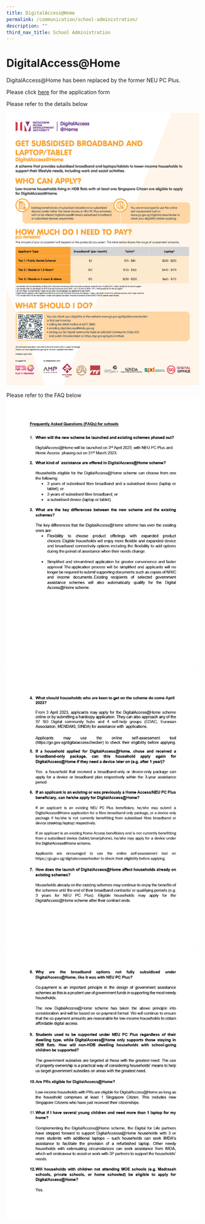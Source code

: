 ```yaml
---
title: DigitalAccess@Home
permalink: /communication/school-administration/
description: ""
third_nav_title: School Administration
---
```

**DigitalAccess@Home**
======================

DigitalAccess@Home has been replaced by the former NEU PC Plus.

Please click [here](/files/digitalaccess-application-form%20(2023)%20(1).pdf) for the application form

Please refer to the details below

![](/images/imda%20dah%20a4%20infographic%20flyer%20english1024_1.jpg)

Please refer to the FAQ below
![](/images/faqs%20for%20moe%20schools(9mar2023)1024_1.jpg)
![](/images/faqs%20for%20moe%20schools(9mar2023)1024_2.jpg)
![](/images/faqs%20for%20moe%20schools(9mar2023)1024_3.jpg)